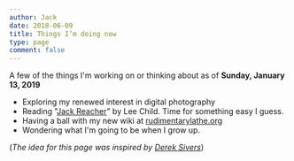 ```yaml
---
author: Jack
date: 2018-06-09
title: Things I’m doing now
type: page
comment: false
---
```


A few of the things I'm working on or thinking about as of **Sunday, January 13, 2019**

- Exploring my renewed interest in digital photography
- Reading "[Jack Reacher](https://www.goodreads.com/book/show/37752621-how-to-invent-everything)" by Lee Child. Time for something easy I guess.
- Having a ball with my new wiki at [rudimentarylathe.org](https://rudimentarylathe.org)
- Wondering what I'm going to be when I grow up.

(_The idea for this page was inspired by [Derek Sivers][3]_)

[3]: https://sivers.org/nowff

